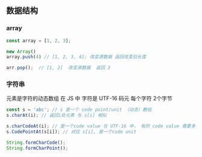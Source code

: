 ## 数据结构

### array
```js
const array = [1, 2, 3];

new Array()
array.push(4) // [1, 2, 3, 4]; 改变源数据 返回改变后长度

arr.pop();  // [1, 2]  改变源数据  返回 3
```

### 字符串
元素是字符的动态数组
在 JS 中 字符是 UTF-16 码元  每个字符 2个字节

```js
const s = 'abc'; // s 是一个 code point/unit （动态）数组
s.charAt(i); // 返回i处元素 与 s[i] 相似

s.charCodeAt(i); // 是一个code value 在 UTF-16 中， 有的 code value 需要多个 code unit 来编码
s.CodePointAt(s[i]); // 对应 s[i], 是一个code unit

String.formCharCode();
String.formCharPoint();
```

